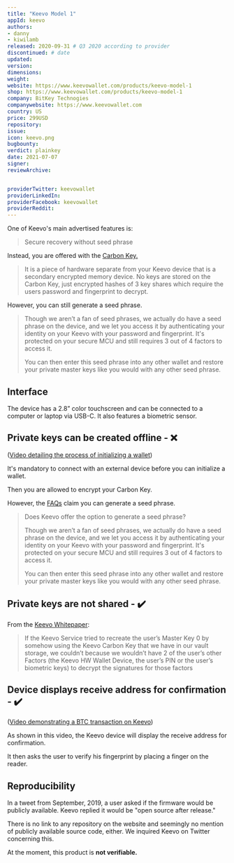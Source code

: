 ```yaml
---
title: "Keevo Model 1"
appId: keevo
authors:
- danny
- kiwilamb
released: 2020-09-31 # Q3 2020 according to provider
discontinued: # date
updated:
version:
dimensions: 
weight: 
website: https://www.keevowallet.com/products/keevo-model-1
shop: https://www.keevowallet.com/products/keevo-model-1
company: BitKey Technogies
companywebsite: https://www.keevowallet.com
country: US
price: 299USD
repository: 
issue:
icon: keevo.png
bugbounty:
verdict: plainkey
date: 2021-07-07
signer:
reviewArchive:


providerTwitter: keevowallet
providerLinkedIn: 
providerFacebook: keevowallet
providerReddit: 
---
```



One of Keevo's main advertised features is:

> Secure recovery without seed phrase

Instead, you are offered with the [Carbon Key.](https://www.keevowallet.com/pages/faqs)

> It is a piece of hardware separate from your Keevo device that is a secondary encrypted memory device. No keys are stored on the Carbon Key, just encrypted hashes of 3 key shares which require the users password and fingerprint to decrypt.

However, you can still generate a seed phrase.

> Though we aren’t a fan of seed phrases, we actually do have a seed phrase on the device, and we let you access it by authenticating your identity on your Keevo with your password and fingerprint. It's protected on your secure MCU and still requires 3 out of 4 factors to access it.
>
> You can then enter this seed phrase into any other wallet and restore your private master keys like you would with any other seed phrase.

## Interface

The device has a 2.8” color touchscreen and can be connected to a computer or laptop via USB-C. It also features a biometric sensor. 


## Private keys can be created offline - ❌

([Video detailing the process of initializing a wallet](https://www.youtube.com/watch?v=_FHw-MduTJc))

It's mandatory to connect with an external device before you can initialize a wallet. 

Then you are allowed to encrypt your Carbon Key.

However, the [FAQs](https://www.keevowallet.com/pages/faqs) claim you can generate a seed phrase. 

> Does Keevo offer the option to generate a seed phrase?
>
> Though we aren’t a fan of seed phrases, we actually do have a seed phrase on the device, and we let you access it by authenticating your identity on your Keevo with your password and fingerprint. It's protected on your secure MCU and still requires 3 out of 4 factors to access it.
>
> You can then enter this seed phrase into any other wallet and restore your private master keys like you would with any other seed phrase.

## Private keys are not shared - ✔️

From the [Keevo Whitepaper](https://cdn.shopify.com/s/files/1/0081/4448/6451/files/keevo_whitepaper.pdf?6971):

> If the Keevo Service tried to recreate the user’s Master Key 0 by somehow using the Keevo Carbon Key that we have in our vault storage, we couldn’t because we wouldn’t have 2 of the user’s other Factors (the Keevo HW Wallet Device, the user’s PIN or the user’s biometric keys) to decrypt the signatures for those factors

## Device displays receive address for confirmation - ✔️

([Video demonstrating a BTC transaction on Keevo](https://youtu.be/1Ch2IQ4D_K0?t=34))

As shown in this video, the Keevo device will display the receive address for confirmation.

It then asks the user to verify his fingerprint by placing a finger on the reader.

## Reproducibility 

In a tweet from September, 2019, a user asked if the firmware would be publicly available. Keevo replied it would be "open source after release."

There is no link to any repository on the website and seemingly no mention of publicly available source code, either. We inquired Keevo on Twitter concerning this.

At the moment, this product is **not verifiable.**